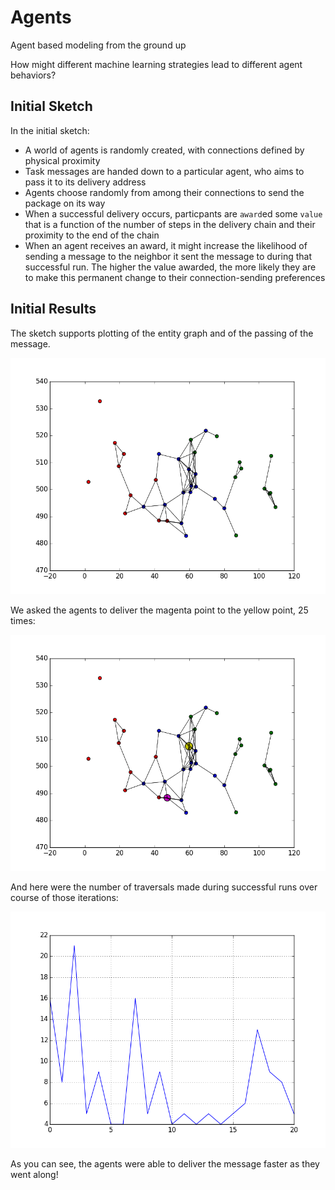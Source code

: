 # Agents

Agent based modeling from the ground up

How might different machine learning strategies lead to different agent behaviors?

## Initial Sketch

In the initial sketch:

* A world of agents is randomly created, with connections defined by physical proximity 
* Task messages are handed down to a particular agent, who aims to pass it to its delivery address
* Agents choose randomly from among their connections to send the package on its way
* When a successful delivery occurs, particpants are `award`ed some `value` that is a function of the number of steps in the delivery chain and their proximity to the end of the chain
* When an agent receives an award, it might increase the likelihood of sending a message to the neighbor it sent the message to during that successful run. The higher the value awarded, the more likely they are to make this permanent change to their connection-sending preferences

## Initial Results

The sketch supports plotting of the entity graph and of the passing of the message.

![The Graph](images/graph.png)

We asked the agents to deliver the magenta point to the yellow point, 25 times:

![The Task](images/target.png)

And here were the number of traversals made during successful runs over course of those iterations:

![Learning](images/learning.png)

As you can see, the agents were able to deliver the message faster as they went along!
